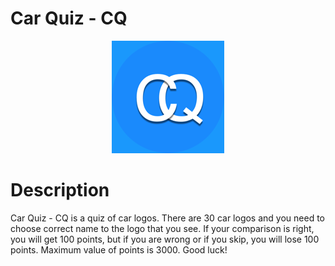 # Car Quiz - CQ
<p align="center">
  <img src="Quiz/Assets.xcassets/AppIcon.appiconset/Icon-60@3x.png">
</p>

# Description
Car Quiz - CQ is a quiz of car logos.
There are 30 car logos and you need to choose correct name to the logo that you see. If your comparison is right, you will get 100 points, but if you are wrong or if you skip, you will lose 100 points. Maximum value of points is 3000. Good luck!
